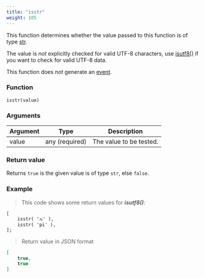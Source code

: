 ```yaml
---
title: "isstr"
weight: 105
---
```


This function determines whether the value passed to this function is of
type [str](../../data-types/str).

The value is *not* explicitly checked for valid UTF-8 characters, use [isutf8()](../isutf8) if you want to check for valid UTF-8 data.

This function does *not* generate an [event](../../overview/events).

### Function

`isstr(value)`

### Arguments

Argument | Type | Description
-------- | ---- | -----------
value | any (required) | The value to be tested.

### Return value

Returns `true` is the given value is of type `str`, else `false`.

### Example

> This code shows some return values for ***isutf8()***:

```thingsdb,json_response
[
    isstr( 'ԉ' ),
    isstr( 'pi' ),
];
```

> Return value in JSON format

```json
[
    true,
    true
]
```
